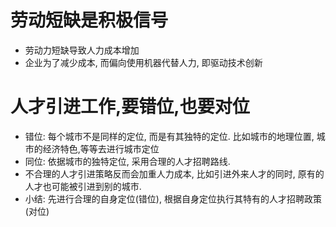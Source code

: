 # 劳动短缺是积极信号
- 劳动力短缺导致人力成本增加
- 企业为了减少成本, 而偏向使用机器代替人力, 即驱动技术创新

# 人才引进工作,要错位,也要对位
- 错位: 每个城市不是同样的定位, 而是有其独特的定位. 比如城市的地理位置, 城市的经济特色,等等去进行城市定位
- 同位: 依据城市的独特定位, 采用合理的人才招聘路线.
- 不合理的人才引进策略反而会加重人力成本, 比如引进外来人才的同时, 原有的人才也可能被引进到别的城市. 
- 小结: 先进行合理的自身定位(错位), 根据自身定位执行其特有的人才招聘政策(对位)